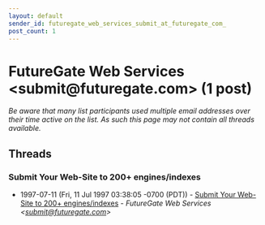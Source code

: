 ```yaml
---
layout: default
sender_id: futuregate_web_services_submit_at_futuregate_com_
post_count: 1
---
```


# FutureGate Web Services <submit<span>@</span>futuregate.com> (1 post)

_Be aware that many list participants used multiple email addresses over their time active on the list. As such this page may not contain all threads available._

## Threads

### Submit Your Web-Site to 200+ engines/indexes
+ 1997-07-11 (Fri, 11 Jul 1997 03:38:05 -0700 (PDT)) - [Submit Your Web-Site to 200+ engines/indexes](/archive/1997/07/85076045dcd0368d45876fd0ec98cd893fd375e565f2f0a5bab54aec16dee542) - _FutureGate Web Services \<submit@futuregate.com\>_

